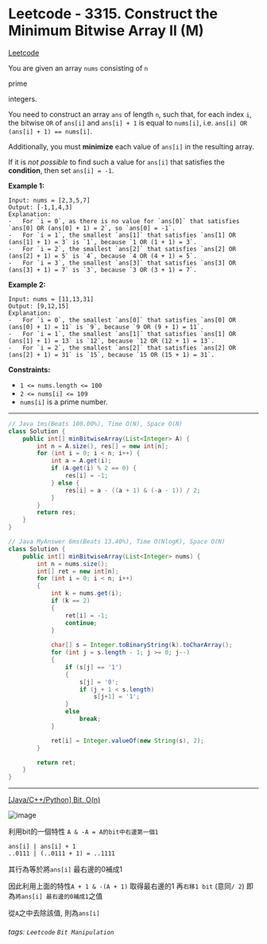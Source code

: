 # Leetcode - 3315. Construct the Minimum Bitwise Array II (M)

[Leetcode](https://leetcode.com/problems/construct-the-minimum-bitwise-array-ii/)

You are given an array `nums` consisting of `n`  

prime

 integers.

You need to construct an array `ans` of length `n`, such that, for each index `i`, the bitwise `OR` of `ans[i]` and `ans[i] + 1` is equal to `nums[i]`, i.e. `ans[i] OR (ans[i] + 1) == nums[i]`.

Additionally, you must **minimize** each value of `ans[i]` in the resulting array.

If it is _not possible_ to find such a value for `ans[i]` that satisfies the **condition**, then set `ans[i] = -1`.

**Example 1:**
```
Input: nums = [2,3,5,7]
Output: [-1,1,4,3]
Explanation:
-   For `i = 0`, as there is no value for `ans[0]` that satisfies `ans[0] OR (ans[0] + 1) = 2`, so `ans[0] = -1`.
-   For `i = 1`, the smallest `ans[1]` that satisfies `ans[1] OR (ans[1] + 1) = 3` is `1`, because `1 OR (1 + 1) = 3`.
-   For `i = 2`, the smallest `ans[2]` that satisfies `ans[2] OR (ans[2] + 1) = 5` is `4`, because `4 OR (4 + 1) = 5`.
-   For `i = 3`, the smallest `ans[3]` that satisfies `ans[3] OR (ans[3] + 1) = 7` is `3`, because `3 OR (3 + 1) = 7`.
```
**Example 2:**
```
Input: nums = [11,13,31]
Output: [9,12,15]
Explanation:
-   For `i = 0`, the smallest `ans[0]` that satisfies `ans[0] OR (ans[0] + 1) = 11` is `9`, because `9 OR (9 + 1) = 11`.
-   For `i = 1`, the smallest `ans[1]` that satisfies `ans[1] OR (ans[1] + 1) = 13` is `12`, because `12 OR (12 + 1) = 13`.
-   For `i = 2`, the smallest `ans[2]` that satisfies `ans[2] OR (ans[2] + 1) = 31` is `15`, because `15 OR (15 + 1) = 31`.
```
**Constraints:**

-   `1 <= nums.length <= 100`
-   `2 <= nums[i] <= 109`
-   `nums[i]` is a prime number.

---
```java
// Java 1ms(Beats 100.00%), Time O(N), Space O(N)
class Solution {
    public int[] minBitwiseArray(List<Integer> A) {
        int n = A.size(), res[] = new int[n];
        for (int i = 0; i < n; i++) {
            int a = A.get(i);
            if (A.get(i) % 2 == 0) {
                res[i] = -1;
            } else {
                res[i] = a - ((a + 1) & (-a - 1)) / 2;
            }
        }
        return res;
    }
}
```

```java
// Java MyAnswer 6ms(Beats 13.40%), Time O(NlogK), Space O(N)
class Solution {
    public int[] minBitwiseArray(List<Integer> nums) {
        int n = nums.size();
        int[] ret = new int[n];
        for (int i = 0; i < n; i++)
        {
            int k = nums.get(i);
            if (k == 2)
            {
                ret[i] = -1;
                continue;
            }
                
            char[] s = Integer.toBinaryString(k).toCharArray();
            for (int j = s.length - 1; j >= 0; j--)
            {
                if (s[j] == '1')
                {
                    s[j] = '0';
                    if (j + 1 < s.length)
                        s[j+1] = '1';
                }
                else
                    break;
            }

            ret[i] = Integer.valueOf(new String(s), 2);
        }

        return ret;
    }
}
```
---
[[Java/C++/Python] Bit, O(n)](https://leetcode.com/problems/construct-the-minimum-bitwise-array-ii/solutions/5904140/java-c-python-bit-o-n)

![image](https://hackmd.io/_uploads/SJuQpHp1ye.png)

利用bit的一個特性 `A & -A = A的bit中右邊第一個1`

```
ans[i] | ans[i] + 1
..0111 | (..0111 + 1) = ..1111
```
其行為等於將`ans[i]` 最右邊的0補成1

因此利用上面的特性`A + 1 & -(A + 1)` 取得最右邊的1 再`右移1 bit` (意同`/ 2`)
即為`將ans[i] 最右邊的0補成1`之值

從`A`之中去除該值, 則為`ans[i]`


###### tags: `Leetcode` `Bit Manipulation`
